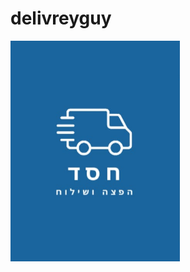 # delivreyguy
![image alt](https://github.com/avihay6659/delivreyguy/blob/5568f8adeb88760496f0ac0761356a0f901c398d/hasad.png)
